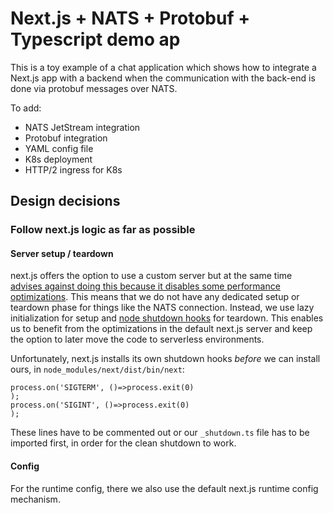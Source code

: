 # Next.js + NATS + Protobuf + Typescript demo ap

This is a toy example of a chat application which shows how to integrate a Next.js app with
a backend when the communication with the back-end is done via protobuf messages over NATS.

To add:

- NATS JetStream integration
- Protobuf integration
- YAML config file
- K8s deployment
- HTTP/2 ingress for K8s

## Design decisions

### Follow next.js logic as far as possible

#### Server setup / teardown

next.js offers the option to use a custom server but at the same time 
[advises against doing this because it disables some performance optimizations][cust-server].
This means that we do not have any dedicated setup or teardown phase for things like the NATS 
connection. Instead, we use lazy initialization for setup and [node shutdown hooks][hooks] for
teardown. This enables us to benefit from the optimizations in the default next.js server and
keep the option to later move the code to serverless environments.

[cust-server]: https://nextjs.org/docs/advanced-features/custom-server
[hooks]: https://www.npmjs.com/package/shutdown-hook

Unfortunately, next.js installs its own shutdown hooks _before_ we can install ours, in 
`node_modules/next/dist/bin/next`:

```
process.on('SIGTERM', ()=>process.exit(0)
);
process.on('SIGINT', ()=>process.exit(0)
);
``` 

These lines have to be commented out or our `_shutdown.ts` file has to be imported first, in 
order for the clean shutdown to work.

#### Config

For the runtime config, there we also use the default next.js runtime config mechanism.

